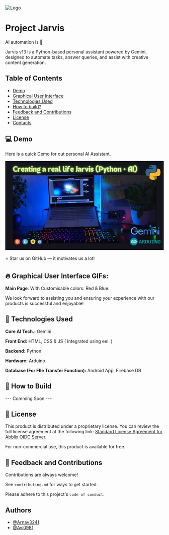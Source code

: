 
![Logo](./Assets//Images/Jarvis.png)


# Project Jarvis 
AI automation is 💖

Jarvis v13 is a Python-based personal assistant powered by Gemini, designed to automate tasks, answer queries, and assist with creative content generation.

## Table of Contents
- [Demo](#Demo)
- [Graphical User Interface](#Graphical-User-Interface-GIFs)
- [Technologies Used](#how-to-build)
- [How to build?](#How-to-Build)
- [Feedback and Contributions](#feedback-and-contributions)
- [License](#license)
- [Contacts](#%EF%B8%8F-contacts)
<!-- ## Features

- Light/dark mode toggle -->

## 💻 Demo

Here is a quick Demo for out personal AI Assistant.

[![Youtube Video for our AI: Jarvis](./Assets/Images/Thumbnail.png)](https://youtu.be/AgptBVNCzj4?si=oErcoMstu1xlN3dQ)

⭐ Star us on GitHub — it motivates us a lot!
## 🔥 Graphical User Interface GIFs:


**Main Page**: With Customisable colors: Red & Blue: 


We look forward to assisting you and ensuring your experience with our products is successful and enjoyable!
## 🚀 Technologies Used

**Core AI Tech.:** Gemini

**Front End:** HTML, CSS & JS ( Integrated using eel. )

**Backend:** Python

**Hardware:** Arduino 

**Database (For FIle Transfer Function):** Android App, Firebase DB


## 📝 How to Build

--- Comming Soon ---

## 📃 License

This product is distributed under a proprietary license. You can review the full license agreement at the following link: [Standard License Agreement for Abblix OIDC Server](https://resources.abblix.com/docs/eng/standard-license-agreement-abblix-oidc-server.pdf).

For non-commercial use, this product is available for free.
## 🤝 Feedback and Contributions

Contributions are always welcome!

See `contributing.md` for ways to get started.

Please adhere to this project's `code of conduct`.


## Authors

- [@Arnav3241](https://www.github.com/Arnav3241)
- [@Avi0981](https://github.com/Avi0981)

